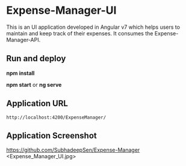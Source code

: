 # Expense-Manager-UI

This is an UI application developed in Angular v7 which helps users to maintain and keep track of their expenses. It consumes the Expense-Manager-API.

## Run and deploy

**npm install**

**npm start** or **ng serve**

## Application URL

`http://localhost:4200/ExpenseManager/`

## Application Screenshot

https://github.com/SubhadeepSen/Expense-Manager <Expense_Manager_UI.jpg>
